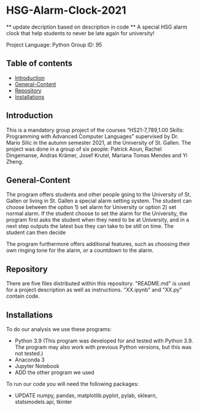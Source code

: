 # HSG-Alarm-Clock-2021

** update decription based on description in code **
A special HSG alarm clock that help students to never be late again for university!

Project Language: Python
Group ID: 95

## Table of contents
* [Introduction](#Introduction)
* [General-Content](#General-Content)
* [Repository](#Repository)
* [Installations](#Installations)
  
## Introduction
This is a mandatory group project  of the courses “HS21-7,789,1.00 Skills: Programming with Advanced Computer Languages” supervised by Dr. Mario Silic in the autumn semester 2021, at the University of St. Gallen. The project was done in a group of six people: Patrick Aoun, Rachel Dingemanse, Andras Krämer, Josef Krutel, Mariana Tomas Mendes and Yi Zheng.

## General-Content
The program offers students and other people going to the University of St. Gallen or living in St. Gallen a special alarm setting system. The student can choose between the option 1) set alarm for University or option 2) set normal alarm. If the student choose to set the alarm for the University, the program first asks the student when they need to be at University, and in a next step outputs the latest bus they can take to be still on time. The student can then decide 

The program furthermore offers additional features, such as choosing their own ringing tone for the alarm, or a countdown to the alarm.

## Repository
There are five files distributed within this repository. "README.md" is used for a project description as well as instructions. "XX.ipynb" and "XX.py" contain code. 

## Installations 
To do our analysis we use these programs: 
* Python 3.9 (This program was developed for and tested with Python 3.9. The program may also work with previous Python versions, but this was not tested.)
* Anaconda 3
* Jupyter Notebook
* ADD the other program we used

To run our code you will need the following packages: 
* UPDATE numpy, pandas, matplotlib.pyplot, pylab, sklearn, statsmodels.api, tkinter 
